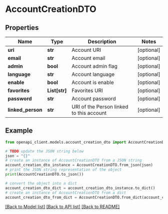 # AccountCreationDTO


## Properties

Name | Type | Description | Notes
------------ | ------------- | ------------- | -------------
**uri** | **str** | Account URI | [optional] 
**email** | **str** | Account email | [optional] 
**admin** | **bool** | Account admin flag | [optional] 
**language** | **str** | Account language | [optional] 
**enable** | **bool** | Account is enable | [optional] 
**favorites** | **List[str]** | Favorites URI | [optional] 
**password** | **str** | Account password | [optional] 
**linked_person** | **str** | URI of the Person linked to this account | [optional] 

## Example

```python
from openapi_client.models.account_creation_dto import AccountCreationDTO

# TODO update the JSON string below
json = "{}"
# create an instance of AccountCreationDTO from a JSON string
account_creation_dto_instance = AccountCreationDTO.from_json(json)
# print the JSON string representation of the object
print(AccountCreationDTO.to_json())

# convert the object into a dict
account_creation_dto_dict = account_creation_dto_instance.to_dict()
# create an instance of AccountCreationDTO from a dict
account_creation_dto_from_dict = AccountCreationDTO.from_dict(account_creation_dto_dict)
```
[[Back to Model list]](../README.md#documentation-for-models) [[Back to API list]](../README.md#documentation-for-api-endpoints) [[Back to README]](../README.md)


